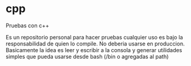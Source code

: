 # cpp
Pruebas con c++ 

Es un repositorio personal para hacer pruebas cualquier uso es bajo la responsabilidad de quien lo compile. 
No deberia usarse en produccion.
Basicamente la idea es leer y escribir a la consola y generar utilidades simples que pueda usarse desde bash (/bin o agregadas al path)
